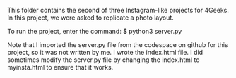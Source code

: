 This folder contains the second of three Instagram-like projects for 4Geeks. In this project, we were asked to replicate a photo layout.

To run the project, enter the command:
$ python3 server.py

Note that I imported the server.py file from the codespace on github for this project, so it was not written by me. I wrote the index.html file. I did sometimes modify the server.py file by changing the index.html to myinsta.html to ensure that it works.